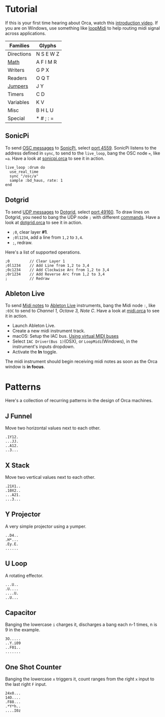 # Tutorial

If this is your first time hearing about Orca, watch this [introduction video](https://www.youtube.com/watch?v=RaI_TuISSJE). If you are on Windows, use something like [loopMidi](http://www.tobias-erichsen.de/software/loopmidi.html) to help routing midi signal across applications.

| Families                                               | Glyphs
| ----------                                             | -----------
| Directions                                             | N S E W Z
| [Math](https://www.youtube.com/watch?v=CR1TMGYhCoE)    | A F I M R
| Writers                                                | G P X
| Readers                                                | O Q T
| [Jumpers](https://www.youtube.com/watch?v=CR1TMGYhCoE) | J Y
| Timers                                                 | C D
| Variables                                              | K V
| Misc                                                   | B H L U
| Special                                                | * # ; : =

## SonicPi

To send [OSC messages](https://github.com/hundredrabbits/Orca#osc) to [SonicPi](http://sonic-pi.net), select [port 4559](https://github.com/hundredrabbits/Orca#osc). SonicPi listens to the address defined in `sync`, to send to the `live_loop`, bang the OSC node `=`, like `=a`. Have a look at [sonicpi.orca](https://github.com/hundredrabbits/Orca/blob/master/examples/projects/sonicpi.orca) to see it in action.

```
live_loop :drum do
  use_real_time
  sync "/osc/a"
  sample :bd_haus, rate: 1
end
```

## Dotgrid

To send [UDP messages](https://github.com/hundredrabbits/Orca#udp) to [Dotgrid](http://github.com/hundredrabbits/Dotgrid), select [port 49160](https://github.com/hundredrabbits/Orca#udp). To draw lines on Dotgrid, you need to bang the UDP node `;` with different [commands](https://github.com/hundredrabbits/Dotgrid/blob/master/desktop/sources/scripts/listener.js). Have a look at [dotgrid.orca](https://github.com/hundredrabbits/Orca/blob/master/examples/projects/dotgrid.orca) to see it in action.

- `;0`, clear layer **#1**.
- `;0l1234`, add a line from `1,2` to `3,4`.
- `;`, redraw.

Here's a list of supported operations.

```
;0         // Clear Layer 1
;0l1234    // Add Line from 1,2 to 3,4
;0c1234    // Add Clockwise Arc from 1,2 to 3,4
;0r1234    // Add Reverse Arc from 1,2 to 3,4
;          // Redraw
```

## Ableton Live

To send [Midi notes](https://github.com/hundredrabbits/Orca#midi) to [Ableton Live](https://www.ableton.com/en/) instruments, bang the Midi node `:`, like `:03C` to send to _Channel 1, Octave 3, Note C_. Have a look at [midi.orca](https://github.com/hundredrabbits/Orca/blob/master/examples/_midi.orca) to see it in action.

- Launch Ableton Live.
- Create a new midi instrument track.
- macOS: Setup the IAC bus. [Using virtual MIDI buses](https://help.ableton.com/hc/en-us/articles/209774225-Using-virtual-MIDI-buses)
- Select `IAC Driver(Bus 1)`(OSX), or `LoopMidi`(Windows), in the instrument's inputs dropdown.
- Activate the **In** toggle.

The midi instrument should begin receiving midi notes as soon as the Orca window is **in focus**.

# Patterns

Here's a collection of recurring patterns in the design of Orca machines.

## J Funnel

Move two horizontal values next to each other.

```
.1Y12.
...JJ.
..A12.
..3...
```

## X Stack

Move two vertical values next to each other.

```
.21X1..
.10X2..
...A21.
...3...
```

## Y Projector

A very simple projector using a yumper.

```
..D4..
.H*...
.Ey.E.
......
```

## U Loop

A rotating effector.

```
...U..
.U....
....U.
..U...
```

## Capacitor

Banging the lowercase `i` charges it, discharges a bang each n-1 times, n is 9 in the example.

```
3O.....
..Y.i09
..F01..
.......
```

## One Shot Counter

Banging the lowercase `x` triggers it, count ranges from the right `x` input to the last right `F` input.

```
24x0...
14O....
.F88...
.*Y*h..
....I0z
```
